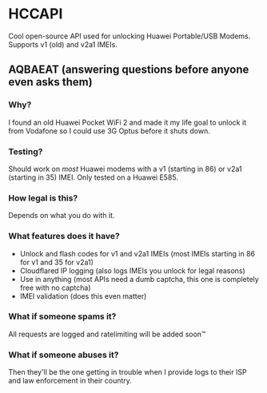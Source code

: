 # HCCAPI
Cool open-source API used for unlocking Huawei Portable/USB Modems. Supports v1 (old) and v2a1 IMEIs.

## AQBAEAT (answering questions before anyone even asks them)

### Why?
I found an old Huawei Pocket WiFi 2 and made it my life goal to unlock it from Vodafone so I could use 3G Optus before it shuts down.

### Testing?
Should work on *most* Huawei modems with a v1 (starting in 86) or v2a1 (starting in 35) IMEI. Only tested on a Huawei E585.

### How legal is this?
Depends on what you do with it.

### What features does it have?
- Unlock and flash codes for v1 and v2a1 IMEIs (most IMEIs starting in 86 for v1 and 35 for v2a1)
- Cloudflared IP logging (also logs IMEIs you unlock for legal reasons)
- Use in anything (most APIs need a dumb captcha, this one is completely free with no captcha)
- IMEI validation (does this even matter)

### What if someone spams it?
All requests are logged and ratelimiting will be added soon™

### What if someone abuses it?
Then they'll be the one getting in trouble when I provide logs to their ISP and law enforcement in their country.

